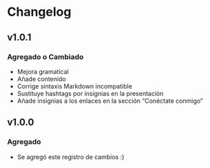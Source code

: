 # Changelog

## v1.0.1

### Agregado o Cambiado

- Mejora gramatical
- Añade contenido
- Corrige sintaxis Markdown incompatible
- Sustituye hashtags por insignias en la presentación
- Añade insignias a los enlaces en la sección “Conéctate conmigo”

## v1.0.0

### Agregado

- Se agregó este registro de cambios :)
